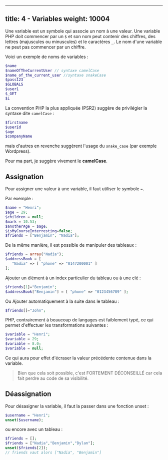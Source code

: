 
---
title: 4 - Variables
weight: 10004
---

Une variable est un symbole qui associe un nom à une valeur. Une variable PHP doit commencer par un `$` et son nom peut contenir des chiffres, des lettres (majuscules ou minuscules) et le caractères `_`. Le nom d'une variable ne peut pas commencer par un chiffre.

Voici un exemple de noms de variables :
```php
$name
$nameOfTheCurrentUser // syntaxe camelCase
$name_of_the_current_user //syntaxe snakeCase
$pass123
$GLOBALS
$user1
$_GET
$i
```

La convention PHP la plus appliquée (PSR2) suggère de privilégier la syntaxe dite `camelCase` :
```php
$firstname
$userId
$age
$companyName
```
mais d'autres en revenche suggèrent l'usage du `snake_case` (par exemple Wordpress).

Pour ma part, je suggère vivement le **camelCase**.

## Assignation
Pour assigner une valeur à une variable, il faut utiliser le symbole `=`.

Par exemple :
```php
$name = "Henri";
$age = 29;
$children = null;
$mark = 10.53;
$anotherAge = $age;
$isMyCourseInterresting=false;
$friends = ["Benjamin", "Nadia"];
```

De la même manière, il est possible de manipuler des tableaux :
```php
$friends = array("Nadia");
$addressBook = [
   "Nadia" => [ "phone" => "0147200001" ]
];
```
Ajouter un élément à un index particulier du tableau ou à une clé :
```php
$friends[1]="Benjamin"; 
$addressBook["Benjamin"] = [ "phone" => "0123456789" ];
```

Ou Ajouter automatiquement à la suite dans le tableau :
```php
$friends[]="John";
```

PHP, contrairement à beaucoup de langages est faiblement typé, ce qui permet d'effectuer les transformations suivantes :
```php
$variable = "Henri";
$variable = 29;
$variable = 8.0;
$variable = null;
```
Ce qui aura pour effet d'écraser la valeur précédente contenue dans la variable.

> Bien que cela soit possible, c'est FORTEMENT DÉCONSEILLÉ car cela fait perdre au code de sa visibilité.

## Déassignation
Pour désasigner la variable, il faut la passer dans une fonction unset :
```php
$username = "Henri";
unset($username);
```
ou encore avec un tableau :
```php
$friends = [];
$friends = ["Nadia","Benjamin","Dylan"];
unset($friends[2]);
// friends vaut alors ["Nadia", "Benjamin"]
```